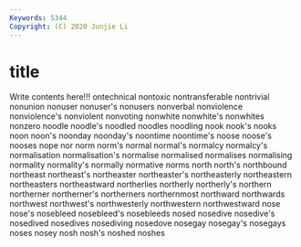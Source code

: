 ```yaml
---
Keywords: 5344
Copyright: (C) 2020 Junjie Li
---
```


# title

Write contents here!!!
ontechnical 
nontoxic
nontransferable 
nontrivial 
nonunion 
nonuser 
nonuser's 
nonusers 
nonverbal 
nonviolence 
nonviolence's 
nonviolent
nonvoting 
nonwhite 
nonwhite's 
nonwhites 
nonzero 
noodle 
noodle's 
noodled 
noodles 
noodling
nook 
nook's 
nooks 
noon 
noon's 
noonday 
noonday's 
noontime 
noontime's 
noose
noose's 
nooses 
nope 
nor 
norm 
norm's 
normal 
normal's 
normalcy 
normalcy's
normalisation 
normalisation's 
normalise 
normalised 
normalises 
normalising 
normality 
normality's 
normally 
normative
norms 
north 
north's 
northbound 
northeast 
northeast's 
northeaster 
northeaster's 
northeasterly 
northeastern
northeasters 
northeastward 
northerlies 
northerly 
northerly's 
northern 
northerner 
northerner's 
northerners 
northernmost
northward 
northwards 
northwest 
northwest's 
northwesterly 
northwestern 
northwestward 
nose 
nose's 
nosebleed
nosebleed's 
nosebleeds 
nosed 
nosedive 
nosedive's 
nosedived 
nosedives 
nosediving 
nosedove 
nosegay
nosegay's 
nosegays 
noses 
nosey 
nosh 
nosh's 
noshed 
noshes 
